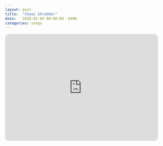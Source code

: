 ```yaml
---
layout: post
title:  "Cheaz Shredder"
date:   2020-01-03 00:00:00 -0400
categories: songs
---
```

<iframe style="border-radius:12px" src="https://open.spotify.com/embed/track/2I1p42pER8F7stqWmtSmxY?utm_source=generator&theme=0" width="100%" height="352" frameBorder="0" allowfullscreen="" allow="autoplay; clipboard-write; encrypted-media; fullscreen; picture-in-picture" loading="lazy"></iframe>
